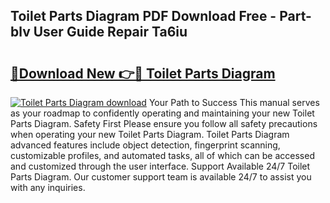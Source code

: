 ## Toilet Parts Diagram PDF Download Free - Part-blv User Guide Repair Ta6iu

# <h2><a href="http://dfqaxt0.blite.top/?on=Toilet+Parts+Diagram">🔗Download New 👉🔴 Toilet Parts Diagram</a></h2>

[![Toilet Parts Diagram download](https://i.imgur.com/lujVjoI.png)](http://dfqaxt0.blite.top/?on=Toilet+Parts+Diagram)
Your Path to Success This manual serves as your roadmap to confidently operating and maintaining your new Toilet Parts Diagram. Safety First Please ensure you follow all safety precautions when operating your new Toilet Parts Diagram. Toilet Parts Diagram advanced features include object detection, fingerprint scanning, customizable profiles, and automated tasks, all of which can be accessed and customized through the user interface. Support Available 24/7 Toilet Parts Diagram. Our customer support team is available 24/7 to assist you with any inquiries.
